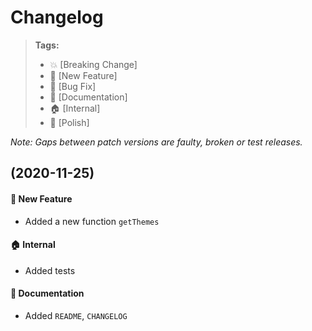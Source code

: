 Changelog
=========

> **Tags:**
> - :boom:       [Breaking Change]
> - :rocket:     [New Feature]
> - :bug:        [Bug Fix]
> - :memo:       [Documentation]
> - :house:      [Internal]
> - :nail_care:  [Polish]

_Note: Gaps between patch versions are faulty, broken or test releases._

## (2020-11-25)

#### :rocket: New Feature

* Added a new function `getThemes`

#### :house: Internal

* Added tests

#### :memo: Documentation

* Added `README`, `CHANGELOG`
